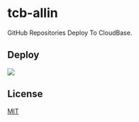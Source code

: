 # tcb-allin

GitHub Repositories Deploy To CloudBase.

## Deploy

[![](https://main.qcloudimg.com/raw/95b6b680ef97026ae10809dbd6516117.svg)](https://console.cloud.tencent.com/tcb/env/index?action=CreateAndDeployCloudBaseProject&appUrl=https%3A%2F%2Fgithub.com%2Fjoriewong%2Ftcb-allin&branch=main)

## License

[MIT](https://github.com/joriewong/tcb-allin/blob/main/LICENSE)
